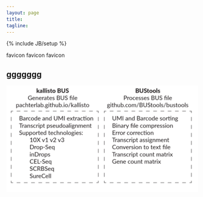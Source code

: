```yaml
---
layout: page
title: 
tagline: 
---
```

{% include JB/setup %}
<!-- <link rel="icon" href="favicon.ico" type="image/x-icon"> -->

favicon
favicon
favicon
## ggggggg

[<img src = "kallisto_bus_overview.png">](about.html)
